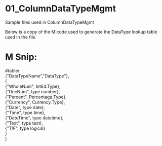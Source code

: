 # 01_ColumnDataTypeMgmt
Sample files used in ColumnDataTypeMgmt

Below is a copy of the M code used to generate the DataType lookup table used in the file.

# M Snip:
#table(<br>
    {"DataTypeName","DataType"},<br>
    {<br>
        {"WholeNum", Int64.Type},<br>
        {"DecNum", type number},<br>
        {"Percent", Percentage.Type},<br>
        {"Currency", Currency.Type},<br>
        {"Date", type date},<br>
        {"Time", type time},<br>
        {"DateTime", type datetime},<br>
        {"Text", type text},<br>
        {"T/F", type logical}<br>
    }<br>
)<br>

